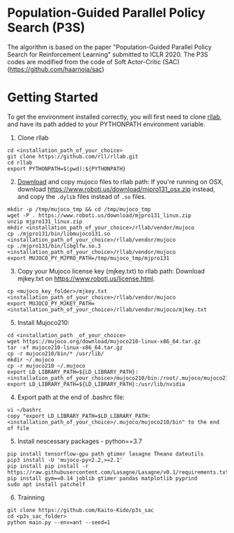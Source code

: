 # Population-Guided Parallel Policy Search (P3S)

The algorithm is based on the paper "Population-Guided Parallel Policy Search for Reinforcement Learning" submitted to ICLR 2020.
The P3S codes are modified from the code of Soft Actor-Critic (SAC) (https://github.com/haarnoja/sac)

# Getting Started

To get the environment installed correctly, you will first need to clone [rllab](https://github.com/rll/rllab), and have its path added to your PYTHONPATH environment variable.

1. Clone rllab

```
cd <installation_path_of_your_choice>
git clone https://github.com/rll/rllab.git
cd rllab
export PYTHONPATH=$(pwd):${PYTHONPATH}
```

2. [Download](https://www.roboti.us/index.html) and copy mujoco files to rllab path:
   If you're running on OSX, download https://www.roboti.us/download/mjpro131_osx.zip instead, and copy the `.dylib` files instead of `.so` files.

```
mkdir -p /tmp/mujoco_tmp && cd /tmp/mujoco_tmp
wget -P . https://www.roboti.us/download/mjpro131_linux.zip
unzip mjpro131_linux.zip
mkdir <installation_path_of_your_choice>/rllab/vendor/mujoco
cp ./mjpro131/bin/libmujoco131.so <installation_path_of_your_choice>/rllab/vendor/mujoco
cp ./mjpro131/bin/libglfw.so.3 <installation_path_of_your_choice>/rllab/vendor/mujoco
export MUJOCO_PY_MJPRO_PATH=/tmp/mujoco_tmp/mjpro131
```

3. Copy your Mujoco license key (mjkey.txt) to rllab path:
Download mjkey.txt on https://www.roboti.us/license.html.

```
cp <mujoco_key_folder>/mjkey.txt <installation_path_of_your_choice>/rllab/vendor/mujoco
export MUJOCO_PY_MJKEY_PATH=<installation_path_of_your_choice>/rllab/vendor/mujoco/mjkey.txt
```
5. Install Mujoco210:
```
cd <installation_path _of_your_choice>
wget https://mujoco.org/download/mujoco210-linux-x86_64.tar.gz
tar -xf mujoco210-linux-x86_64.tar.gz
cp -r mujoco210/bin/* /usr/lib/
mkdir ~/.mujoco
cp -r mujoco210 ~/.mujoco
export LD_LIBRARY_PATH=${LD_LIBRARY_PATH}:<installation_path_of_your_choice>/mujoco210/bin:/root/.mujoco/mujoco210/bin
export LD_LIBRARY_PATH=${LD_LIBRARY_PATH}:/usr/lib/nvidia
```

4. Export path at the end of .bashrc file:

```
vi ~/bashrc
copy "export LD_LIBRARY_PATH=$LD_LIBRARY_PATH:<installation_path_of_your_choice>/.mujoco/mujoco210/bin" to the end of file
```

5. Install nescessary packages - python==3.7

```
pip install tensorflow-gpu path gtimer lasagne Theano dateutils
pip3 install -U 'mujoco-py<2.2,>=2.1'
pip install pip install -r https://raw.githubusercontent.com/Lasagne/Lasagne/v0.1/requirements.txt
pip install gym==0.14 joblib gtimer pandas matplotlib pyprind
sudo apt install patchelf
```
6. Trainning

```
git clone https://github.com/Kaito-Kido/p3s_sac
cd <p3s_sac_folder>
python main.py --env=ant --seed=1

```
